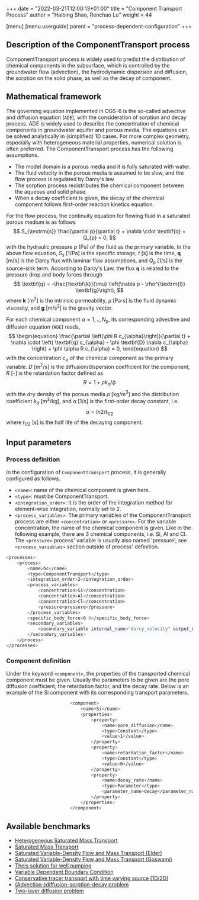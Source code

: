 +++
date = "2022-03-21T12:00:13+01:00"
title = "Component Transport Process"
author = "Haibing Shao, Renchao Lu"
weight = 44

[menu]
  [menu.userguide]
    parent = "process-dependent-configuration"
+++

## Description of the ComponentTransport process

ComponentTransport process is widely used to predict the distribution of chemical components in the subsurface, which is controlled by the groundwater flow (advection), the hydrodynamic dispersion and diffusion, the sorption on the solid phase, as well as the decay of component. 

## Mathematical framework

The governing equation implemented in OGS-6 is the so-called advective and diffusion equation (`ADE`), with the consideration of sorption and decay process. ADE is widely used to describe the concentration of chemical components in groundwater aquifer and porous media. The equations can be solved analytically in (simplified) 1D cases. For more complex geometry, especially with heterogeneous material properties, numerical solution is often preferred. The ComponentTransport process has the following assumptions. 

* The model domain is a porous media and it is fully saturated with water.
* The fluid velocity in the porous media is assumed to be slow, and the flow process is regulated by Darcy's law.
* The sorption process redistributes the chemical component between the aqueous and solid phase.
* When a decay coefficient is given, the decay of the chemical component follows first-order reaction kinetics equation. 

For the flow process, the continuity equation for flowing fluid in a saturated porous medium is as follows
$$
S_{\textrm{s}} \frac{\partial p}{\partial t} + \nabla \cdot \textbf{q} + Q_{p} = 0,
$$
with the hydraulic pressure $p$ [Pa] of the fluid as the primary variable. In the above flow equation, $S_{\textrm{s}}$ [1/Pa] is the specific storage, $t$ [s] is the time, $\textbf{q}$ [m/s] is the Darcy flux with laminar flow assumptions, and $Q_{p}$ [1/s] is the source-sink term. According to Darcy's Law, the flux $\textbf{q}$ is related to the pressure drop and body forces through
$$
\textbf{q} = -\frac{\textbf{k}}{\mu} \left(\nabla p - \rho^{\textrm{l}} \textbf{g}\right),
$$
where $\textbf{k}$ [m$^2$] is the intrinsic permeability, $\mu$ [Pa$\cdot$s] is the fluid dynamic viscosity, and $\textbf{g}$ [m/s$^2$] is the gravity vector.

For each chemical component $\alpha = 1, .., N_p$, its corresponding advective and diffusion equation (`ADE`) reads,
$$
\begin{equation}
\frac{\partial \left(\phi R c_{\alpha}\right)}{\partial t} + \nabla \cdot \left( \textbf{q} c_{\alpha} - \phi \textbf{D} \nabla c_{\alpha} \right) + \phi \alpha R c_{\alpha} = 0,
\end{equation}
$$
with the concentration $c_{\alpha}$ of the chemical component as the primary variable. $D$ [m$^2$/s] is the diffusion/dispersion coefficient for the component, $R$ [-] is the retardation factor defined as
$$
R = 1 + \rho k_{d} / \phi
$$
with the dry density of the porous media $\rho$ [kg/m$^3$] and the distribution coefficient $k_d$ [m$^3$/kg], and $\alpha$ [1/s] is the first-order decay constant, i.e. 
$$
\alpha = ln 2 / t_{1/2}
$$
where $t_{1/2}$ [s] is the half life of the decaying component. 

## Input parameters

### Process definition

In the configuration of `ComponentTransport` process, it is generally configured as follows.

* `<name>`: name of the chemical component is given here.
* `<type>`: must be ComponentTransport.
* `<integration_order>`: It is the order of the integration method for element-wise integration, normally set to 2.
* `<process_variables>`: The primary variables of the ComponentTransport process are either `<concentration>` or  `<pressure>`. For the variable concentration, the name of the chemical component is given. Like in the following example, there are 3 chemical components, i.e. Si, Al and Cl. The `<pressure>` process' variable is usually also named 'pressure', see `<process_variables>` section outside of process' definition.

```bash
<processes>
    <process>
        <name>hc</name>
        <type>ComponentTransport</type>
        <integration_order>2</integration_order>
        <process_variables>
            <concentration>Si</concentration>
            <concentration>Al</concentration>
            <concentration>Cl</concentration>
            <pressure>pressure</pressure>
        </process_variables>
        <specific_body_force>0 0</specific_body_force>
        <secondary_variables>
            <secondary_variable internal_name="darcy_velocity" output_name="darcy_velocity"/>
        </secondary_variables>
    </process>
</processes>
```
### Component definition

Under the keyword `<component>`, the properties of the transported chemical component must be given. Usually the parameters to be given are the pore diffusion coefficient, the retardation factor, and the decay rate. Below is an example of the Si component with its corresponding transport parameters.

```bash
                        <component>
                            <name>Si</name>
                            <properties>
                                <property>
                                    <name>pore_diffusion</name>
                                    <type>Constant</type>
                                    <value>1</value>
                                </property>
                                <property>
                                    <name>retardation_factor</name>
                                    <type>Constant</type>
                                    <value>0</value>
                                </property>
                                <property>
                                    <name>decay_rate</name>
                                    <type>Parameter</type>
                                    <parameter_name>decay</parameter_name>
                                </property>
                            </properties>
                        </component>
```

## Available benchmarks

* [Heterogeneous Saturated Mass Transport](https://www.opengeosys.org/docs/benchmarks/hydro-component/hc_ogs6-vs-ogs5/)
* [Saturated Mass Transport](https://www.opengeosys.org/docs/benchmarks/hydro-component/hydro-component/)
* [Saturated Variable-Density Flow and Mass Transport (Elder)](https://www.opengeosys.org/docs/benchmarks/hydro-component/elder/)
* [Saturated Variable-Density Flow and Mass Transport (Goswami)](https://www.opengeosys.org/docs/benchmarks/hydro-component/goswami/)
* [Theis solution for well pumping](https://www.opengeosys.org/docs/benchmarks/hydro-component/theis/hc_theis/)
* [Variable Dependent Boundary Condition](https://www.opengeosys.org/docs/benchmarks/hydro-component/vdbc/)
* [Conservative tracer transport with time varying source (1D/2D)](https://www.opengeosys.org/docs/benchmarks/hydro-component/contracer/contracer/)
* [(Advection-)diffusion-sorption-decay problem](https://www.opengeosys.org/docs/benchmarks/notebooks/diffusionsorptiondecay/)
* [Two-layer diffusion problem](https://www.opengeosys.org/docs/benchmarks/notebooks/multilayerdiffusion/)